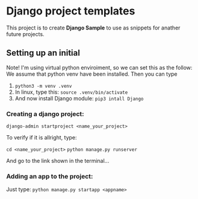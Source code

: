 # Django project templates

This project is to create **Django Sample** to use as snippets for anather future projects.

## Setting up an initial
Note! I'm using virtual python enviroiment, so we can set this as the follow:
We assume that python venv have been installed. Then you can type

1. `python3 -m venv .venv`
2. In linux, type this: 
    `source .venv/bin/activate`
3. And now install Django module:
    `pip3 intall Django`


### Creating a django project:
```django-admin startproject <name_your_project>```


To verify if it is allright, type:

```cd <name_your_project>```
```python manage.py runserver```


And go to the link shown in the terminal...

### Adding an app to the project:

Just type:
```python manage.py startapp <appname>```
